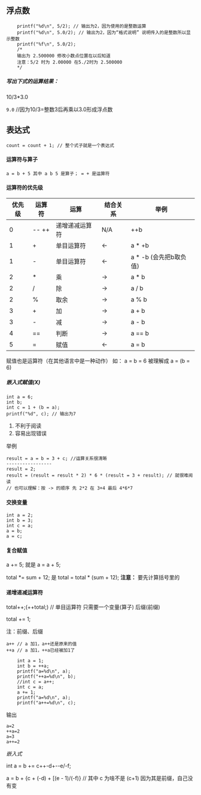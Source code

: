 ## 浮点数

```
	printf("%d\n", 5/2); // 输出为2，因为使用的是整数运算
	printf("%d\n", 5.0/2); // 输出为2，因为“格式说明” 说明传入的是整数所以显示整数
	printf("%f\n", 5.0/2); 
	/*
	输出为 2.500000 修改小数点位置在以后知道
	注意：5/2 时为 2.00000 在5./2时为 2.500000
	*/
```
##### 写出下式的运算结果：

10/3*3.0

```9.0``` //因为10/3=整数3后再乘以3.0形成浮点数
## 表达式

```
count = count + 1; // 整个式子就是一个表达式
```
#### 运算符与算子
```
a = b + 5 其中 a b 5 是算子； = + 是运算符
```

#### 运算符的优先级


优先级 | 运算符 | 运算     | 结合关系 | 举例
-------|--------|----------|----------|--------
0      |  -- ++ |递增递减运算符 | N/A | ++b
1      |    +   |单目运算符|    <-    | a * +b    
1      |    -   |单目运算符|    <-    | a * -b (会先把b取负值)     
2      |    *   |   乘     |    ->    | a * b    
2      |    /   |   除     |    ->    | a / b   
2      |    %   |   取余   |    ->    | a % b   
3      |    +   |   加     |    ->    | a + b  
3      |    -   |   减     |    ->    | a - b  
4      |    ==  |   判断   |    ->    | a == b 
5      |    =   |   赋值   |    <-    | a = b  

赋值也是运算符（在其他语言中是一种动作）
如： a = b = 6 被理解成 a = (b = 6)

##### 嵌入式赋值(X)
```
int a = 6;
int b;
int c = 1 + (b = a);
printf("%d", c); // 输出为7
```

1. 不利于阅读
2. 容易出现错误

举例
```
result = a = b = 3 + c; //运算关系很清晰
-----------------
result = 2;
result = (result = result * 2) * 6 * (result = 3 + result); // 就很难阅读
// 也可以理解：按 -> 的顺序 先 2*2 在 3+4 最后 4*6*7
```

#### 交换变量

```
int a = 2;
int b = 3;
int c = a;
a = b;
a = c;
```

#### 复合赋值
a += 5; 就是 a = a + 5;

total *= sum + 12; 是 total = total * (sum + 12);  **注意：** 要先计算括号里的

#### 递增递减运算符

total++;(++total;) // 单目运算符 只需要一个变量(算子)  后缀(前缀)

total += 1;

注：前缀、后缀
```
a++ // a 加1，a++还是原来的值
++a // a 加1，++a已经被加1了
```
```
    int a = 1;
    int b = ++a;
    printf("a=%d\n", a);
    printf("++a=%d\n", b);
    //int c = a++;
    int c = a;
    a += 1;
    printf("a=%d\n", a);
    printf("a++=%d\n", c);
```
输出
```
a=2
++a=2
a=3
a++=2
```

*嵌入式*

int a = b += c++-d+--e/-f;

a = b + {c + (-d) + [(e - 1)/(-f)} // 其中 c 为啥不是 (c+1) 因为其是前缀，自己没有变